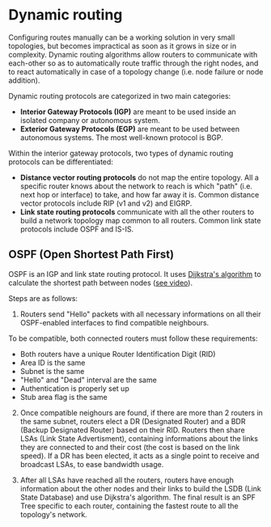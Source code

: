 # Dynamic routing 
Configuring routes manually can be a working solution in very small topologies, but becomes impractical as soon as it grows in size or in complexity. Dynamic routing algorithms allow routers to communicate with each-other so as to automatically route traffic through the right nodes, and to react automatically in case of a topology change (i.e. node failure or node addition).

Dynamic routing protocols are categorized in two main categories: 
- **Interior Gateway Protocols (IGP)** are meant to be used inside an isolated company or autonomous system.
- **Exterior Gateway Protocols (EGP)** are meant to be used between autonomous systems. The most well-known protocol is BGP.

Within the interior gateway protocols, two types of dynamic routing protocols can be differentiated:
- **Distance vector routing protocols** do not map the entire topology. All a specific router knows about the network to reach is which "path" (i.e. next hop or interface) to take, and how far away it is. Common distance vector protocols include RIP (v1 and v2) and EIGRP.
- **Link state routing protocols** communicate with all the other routers to build a network topology map common to all routers. Common link state protocols include OSPF and IS-IS.

## OSPF (Open Shortest Path First)
OSPF is an IGP and link state routing protocol. It uses [Dijkstra's algorithm](https://en.wikipedia.org/wiki/Dijkstra's_algorithm) to calculate the shortest path between nodes ([see video](https://www.youtube.com/watch?v=pVfj6mxhdMw&t)).

Steps are as follows:

1. Routers send "Hello" packets with all necessary informations on all their OSPF-enabled interfaces to find compatible neighbours.

To be compatible, both connected routers must follow these requirements:
- Both routers have a unique Router Identification Digit (RID)
- Area ID is the same
- Subnet is the same
- "Hello" and "Dead" interval are the same
- Authentication is properly set up
- Stub area flag is the same

2. Once compatible neighours are found, if there are more than 2 routers in the same subnet, routers elect a DR (Designated Router) and a BDR (Backup Designated Router) based on their RID. Routers then share LSAs (Link State Advertisment), containing informations about the links they are connected to and their cost (the cost is based on the link speed). If a DR has been elected, it acts as a single point to receive and broadcast LSAs, to ease bandwidth usage.

3. After all LSAs have reached all the routers, routers have enough information about the other nodes and their links to build the LSDB (Link State Database) and use Dijkstra's algorithm. The final result is an SPF Tree specific to each router, containing the fastest route to all the topology's network.

